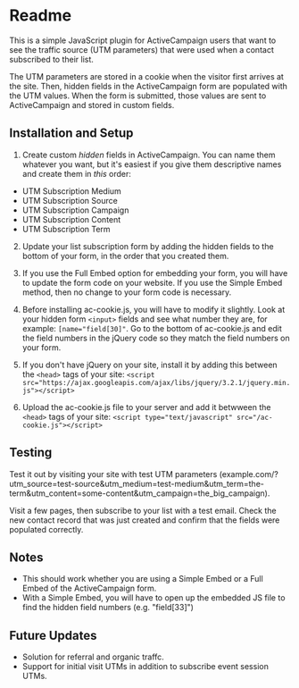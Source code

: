
# Readme

This is a simple JavaScript plugin for ActiveCampaign users that want to see the traffic source (UTM parameters) that were used when a contact subscribed to their list. 

The UTM parameters are stored in a cookie when the visitor first arrives at the site. Then, hidden fields in the ActiveCampaign form are populated with the UTM values. When the form is submitted, those values are sent to ActiveCampaign and stored in custom fields.

## Installation and Setup

1. Create custom *hidden* fields in ActiveCampaign. You can name them whatever you want, but it's easiest if you give them descriptive names and create them in *this* order:

- UTM Subscription Medium
- UTM Subscription Source
- UTM Subscription Campaign
- UTM Subscription Content
- UTM Subscription Term

2. Update your list subscription form by adding the hidden fields to the bottom of your form, in the order that you created them.

3. If you use the Full Embed option for embedding your form, you will have to update the form code on your website. If you use the Simple Embed method, then no change to your form code is necessary.

4. Before installing ac-cookie.js, you will have to modify it slightly. Look at your hidden form `<input>` fields and see what number they are, for example: `[name="field[30]"`. Go to the bottom of ac-cookie.js and edit the field numbers in the jQuery code so they match the field numbers on your form.

5. If you don't have jQuery on your site, install it by adding this between the `<head>` tags of your site: `<script src="https://ajax.googleapis.com/ajax/libs/jquery/3.2.1/jquery.min.js"></script>`

6. Upload the ac-cookie.js file to your server and add it betwween the `<head>` tags of your site: `<script type="text/javascript" src="/ac-cookie.js"></script>`


## Testing

Test it out by visiting your site with test UTM parameters (example.com/?utm_source=test-source&utm_medium=test-medium&utm_term=the-term&utm_content=some-content&utm_campaign=the_big_campaign). 

Visit a few pages, then subscribe to your list with a test email. Check the new contact record that was just created and confirm that the fields were populated correctly.


## Notes

* This should work whether you are using a Simple Embed or a Full Embed of the ActiveCampaign form.
* With a Simple Embed, you will have to open up the embedded JS file to find the hidden field numbers (e.g. "field[33]")

## Future Updates

* Solution for referral and organic traffc.
* Support for initial visit UTMs in addition to subscribe event session UTMs.